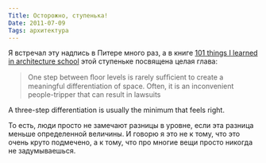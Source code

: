 ```yaml
---
Title: Осторожно, ступенька!
Date: 2011-07-09
Tags: архитектура
---
```


Я встречал эту надпись в Питере много раз, а в книге [101 things I learned in architecture school][1] этой ступеньке посвящена целая глава:

> One step between ﬂoor levels is rarely sufﬁcient to create a meaningful differentiation of space. Often, it is an inconvenient people-tripper that can result in lawsuits

A three-step differentiation is usually the minimum that feels right.

То есть, люди просто не замечают разницы в уровне, если эта разница меньше определенной величины. И говорю я это не к тому, что это очень круто подмечено, а к тому, что про многие вещи просто никогда не задумываешься.

[1]: http://www.amazon.com/101-Things-Learned-Architecture-School/dp/0262062666